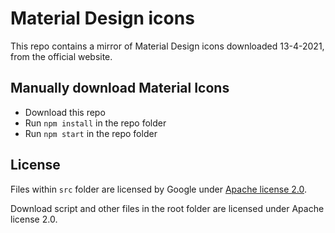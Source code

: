 # Material Design icons

This repo contains a mirror of Material Design icons downloaded 13-4-2021, from the official website.

## Manually download Material Icons

- Download this repo
- Run `npm install` in the repo folder
- Run `npm start` in the repo folder

## License

Files within `src` folder are licensed by Google under [Apache license 2.0](https://material.io/resources/icons/).

Download script and other files in the root folder are licensed under Apache license 2.0.
